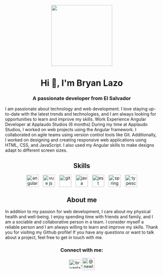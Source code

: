 <div align="center">
  <img
    src="https://media.tenor.com/nPxAn9NBqfIAAAAC/beavis-computer.gif"
    width="200"
  />
  <h1 align="center">Hi 👋, I'm Bryan Lazo</h1>
  <h3 align="center">A passionate developer from El Salvador</h3>
</div>

<p align="left">
  I am passionate about technology and web development. I
  love staying up-to-date with the latest trends and technologies, and I am
  always looking for opportunities to learn and improve my skills. Work
  Experience Angular Developer at Applaudo Studios (6 months) During my time at
  Applaudo Studios, I worked on web projects using the Angular framework. I
  collaborated on agile teams using version control tools like Git.
  Additionally, I worked on designing and creating responsive web applications
  using HTML, CSS, and JavaScript. I also used my Angular skills to make designs
  adapt to different screen sizes.
</p>
<div>
  <h2 align="center">Skills</h2>
    <div align="center" style="display: flex; gap: 1em; justify-content: center;">
      <a href="https://angular.io" target="_blank" rel="noreferrer">
        <img
          src="https://www.vectorlogo.zone/logos/angular/angular-icon.svg"
          alt="angular"
          width="40"
          height="40"
        />
      </a>
      <a href="https://vuejs.org" target="_blank" rel="noreferrer">
        <img
          src="https://www.vectorlogo.zone/logos/vuejs/vuejs-icon.svg"
          alt="vue js"
          width="40"
          height="40"
        />
      </a>
      <a href="https://git-scm.com/" target="_blank" rel="noreferrer">
        <img
          src="https://www.vectorlogo.zone/logos/git-scm/git-scm-icon.svg"
          alt="git"
          width="40"
          height="40"
        />
      </a>
      <a href="https://www.java.com" target="_blank" rel="noreferrer">
        <img
          src="https://www.vectorlogo.zone/logos/java/java-icon.svg"
          alt="java"
          width="40"
          height="40"
        />
      </a>
      <a href="https://jestjs.io" target="_blank" rel="noreferrer">
        <img
          src="https://www.vectorlogo.zone/logos/jestjsio/jestjsio-icon.svg"
          alt="jest"
          width="40"
          height="40"
        />
      </a>
      <a href="https://spring.io/" target="_blank" rel="noreferrer">
        <img
          src="https://www.vectorlogo.zone/logos/springio/springio-icon.svg"
          alt="spring"
          width="40"
          height="40"
        />
      </a>
      <a
        href="https://www.typescriptlang.org/"
        target="_blank"
        rel="noreferrer"
      >
        <img
          src="https://www.vectorlogo.zone/logos/typescriptlang/typescriptlang-icon.svg"
          alt="typescript"
          width="40"
          height="40"
        />
      </a>
  </div>
</div>

<div align="center">
  <h2 align="center">About me</h2>
  <p align="left">
    In addition to my passion for web development, I care about my physical
    health and well-being. I enjoy spending time with friends and family, and I
    am a sociable and collaborative person in a team. I consider myself a
    reliable person and I am always willing to learn and improve my skills.
    Thank you for visiting my Github profile! If you have any questions or want
    to talk about a project, feel free to get in touch with me.
  </p>
</div>

<div>
  <h3 align="center">Connect with me:</h3>
  <p align="center">
    <a href="https://linkedin.com/in/bryanlazodev" target="blank">
      <img align="center" src="https://www.vectorlogo.zone/logos/linkedin/linkedin-icon.svg" alt="bryanlazodev" height="30" width="40" />
     </a>
    <a href="https://www.youtube.com/@newlaz" target="blank">
      <img align="center" src="https://www.vectorlogo.zone/logos/youtube/youtube-icon.svg" alt="@newlaz" width="40" />
    </a>
  </p>
<div>

